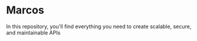 # Marcos
In this repository, you'll find everything you need to create scalable, secure, and maintainable APIs
